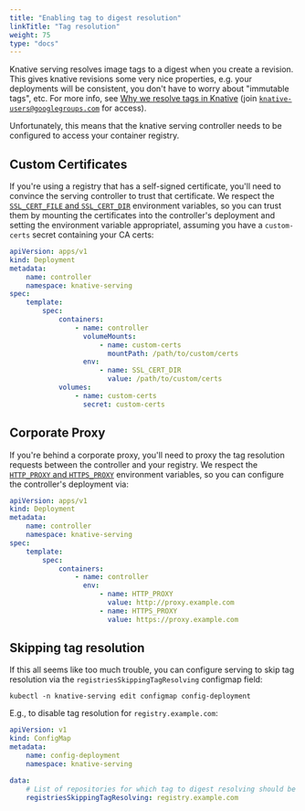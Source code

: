 ```yaml
---
title: "Enabling tag to digest resolution"
linkTitle: "Tag resolution"
weight: 75
type: "docs"
---
```


Knative serving resolves image tags to a digest when you create a revision. This
gives knative revisions some very nice properties, e.g. your deployments will be
consistent, you don't have to worry about "immutable tags", etc. For more info,
see
[Why we resolve tags in Knative](https://docs.google.com/presentation/d/1gjcVniYD95H1DmGM_n7dYJ69vD9d6KgJiA-D9dydWGU/edit?usp=sharing)
(join
[`knative-users@googlegroups.com`](https://groups.google.com/d/forum/knative-users)
for access).

Unfortunately, this means that the knative serving controller needs to be
configured to access your container registry.

## Custom Certificates

If you're using a registry that has a self-signed certificate, you'll need to
convince the serving controller to trust that certificate. We respect the
[`SSL_CERT_FILE` and `SSL_CERT_DIR`](https://golang.org/pkg/crypto/x509/#pkg-overview)
environment variables, so you can trust them by mounting the certificates into
the controller's deployment and setting the environment variable appropriatel,
assuming you have a `custom-certs` secret containing your CA certs:

```yaml
apiVersion: apps/v1
kind: Deployment
metadata:
    name: controller
    namespace: knative-serving
spec:
    template:
        spec:
            containers:
                - name: controller
                  volumeMounts:
                      - name: custom-certs
                        mountPath: /path/to/custom/certs
                  env:
                      - name: SSL_CERT_DIR
                        value: /path/to/custom/certs
            volumes:
                - name: custom-certs
                  secret: custom-certs
```

## Corporate Proxy

If you're behind a corporate proxy, you'll need to proxy the tag resolution
requests between the controller and your registry. We respect the
[`HTTP_PROXY` and `HTTPS_PROXY`](https://golang.org/pkg/net/http/#ProxyFromEnvironment)
environment variables, so you can configure the controller's deployment via:

```yaml
apiVersion: apps/v1
kind: Deployment
metadata:
    name: controller
    namespace: knative-serving
spec:
    template:
        spec:
            containers:
                - name: controller
                  env:
                      - name: HTTP_PROXY
                        value: http://proxy.example.com
                      - name: HTTPS_PROXY
                        value: https://proxy.example.com
```

## Skipping tag resolution

If this all seems like too much trouble, you can configure serving to skip tag
resolution via the `registriesSkippingTagResolving` configmap field:

```
kubectl -n knative-serving edit configmap config-deployment
```

E.g., to disable tag resolution for `registry.example.com`:

```yaml
apiVersion: v1
kind: ConfigMap
metadata:
    name: config-deployment
    namespace: knative-serving

data:
    # List of repositories for which tag to digest resolving should be skipped
    registriesSkippingTagResolving: registry.example.com
```
